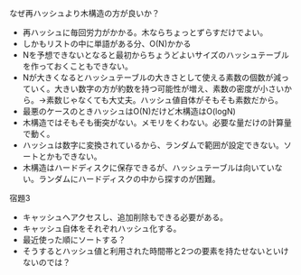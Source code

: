 なぜ再ハッシュより木構造の方が良いか？

- 再ハッシュに毎回労力がかかる。木ならちょっとずらすだけでよい。
- しかもリストの中に単語がある分、O(N)かかる
- Nを予想できないとなると最初からちょうどよいサイズのハッシュテーブルを作っておくこともできない。
- Nが大きくなるとハッシュテーブルの大きさとして使える素数の個数が減っていく。大きい数字の方が約数を持つ可能性が増え、素数の密度が小さいから。→素数じゃなくても大丈夫。ハッシュ値自体がそもそも素数だから。
- 最悪のケースのときハッシュはO(N)だけど木構造はO(logN)
- 木構造ではそもそも衝突がない。メモリをくわない。必要な量だけの計算量で動く。
- ハッシュは数字に変換されているから、ランダムで範囲が設定できない。ソートとかもできない。
- 木構造はハードディスクに保存できるが、ハッシュテーブルは向いていない。ランダムにハードディスクの中から探すのが困難。

宿題3

- キャッシュへアクセスし、追加削除もできる必要がある。
- キャッシュ自体をそれぞれハッシュ化する。
- 最近使った順にソートする？ 
- そうするとハッシュ値と利用された時間帯と2つの要素を持たせないといけないのでは？
